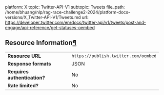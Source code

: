 platform: X
topic: Twitter-API-V1
subtopic: Tweets
file_path: /home/bhuang/nlp/rag-race-challenge2-2024/platform-docs-versions/X_Twitter-API-V1/Tweets.md
url: https://developer.twitter.com/en/docs/twitter-api/v1/tweets/post-and-engage/api-reference/get-statuses-oembed

## Resource Information[¶](#resource-information "Permalink to this headline")

|     |     |
| --- | --- |
| **Resource URL** | `https://publish.twitter.com/oembed` |
| **Response formats** | JSON |
| **Requires authentication?** | No  |
| **Rate limited?** | No  |